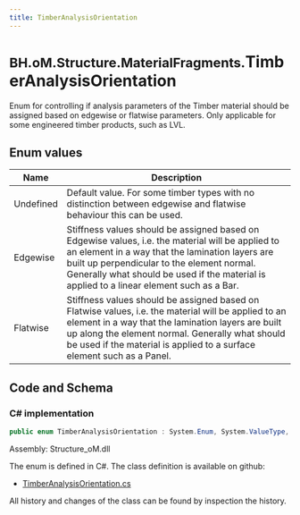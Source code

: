 ```yaml
---
title: TimberAnalysisOrientation
---
```


# <small>BH.oM.Structure.MaterialFragments.</small>**TimberAnalysisOrientation**

Enum for controlling if analysis parameters of the Timber material should be assigned based on edgewise or flatwise parameters. Only applicable for some engineered timber products, such as LVL.

## Enum values

| Name            | Description                                                    |
|-----------------|----------------------------------------------------------------|
| Undefined |  Default value. For some timber types with no distinction between edgewise and flatwise behaviour this can be used.  |
| Edgewise |  Stiffness values should be assigned based on Edgewise values, i.e. the material will be applied to an element in a way that the lamination layers are built up perpendicular to the element normal. Generally what should be used if the material is applied to a linear element such as a Bar.  |
| Flatwise |  Stiffness values should be assigned based on Flatwise values, i.e. the material will be applied to an element in a way that the lamination layers are built up along the element normal. Generally what should be used if the material is applied to a surface element such as a Panel.  |


## Code and Schema

### C# implementation

``` C# title="C#"
public enum TimberAnalysisOrientation : System.Enum, System.ValueType, System.IComparable, System.ISpanFormattable, System.IFormattable, System.IConvertible
```

Assembly: Structure_oM.dll

The enum is defined in C#. The class definition is available on github:

- [TimberAnalysisOrientation.cs](https://github.com/BHoM/BHoM/blob/develop/Structure_oM/MaterialFragments\Enums\TimberAnalysisOrientation.cs)

All history and changes of the class can be found by inspection the history.
